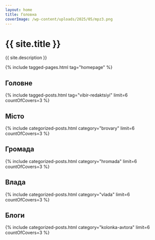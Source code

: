 ```yaml
---
layout: home
title: Головна
coverImage: /wp-content/uploads/2025/05/mpz3.png
---
```


# {{ site.title }}

{{ site.description }}

{% include tagged-pages.html tag="homepage" %}

## Головне
{% include tagged-posts.html tag="vibir-redaktsiyi" limit=6 countOfCovers=3 %} 

## Місто
{% include categorized-posts.html category="brovary" limit=6 countOfCovers=3 %}

## Громада
{% include categorized-posts.html category="hromada" limit=6 countOfCovers=3 %}

## Влада
{% include categorized-posts.html category="vlada" limit=6 countOfCovers=3 %}

## Блоги
{% include categorized-posts.html category="kolonka-avtora" limit=6 countOfCovers=3 %}